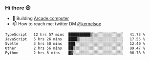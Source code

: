 ### Hi there 😃

- 🔨 Building [Arcade.computer](https://arcade.computer)
- 📫 How to reach me: twitter DM [@kernelsoe](https://twitter.com/kernelsoe)

<!--START_SECTION:waka-->

```txt
TypeScript   12 hrs 57 mins  ██████████▒░░░░░░░░░░░░░░   41.73 %
JavaScript   5 hrs 26 mins   ████▒░░░░░░░░░░░░░░░░░░░░   17.55 %
Svelte       3 hrs 50 mins   ███░░░░░░░░░░░░░░░░░░░░░░   12.40 %
Other        2 hrs 56 mins   ██▒░░░░░░░░░░░░░░░░░░░░░░   09.47 %
Python       2 hrs 6 mins    █▓░░░░░░░░░░░░░░░░░░░░░░░   06.78 %
```

<!--END_SECTION:waka-->
